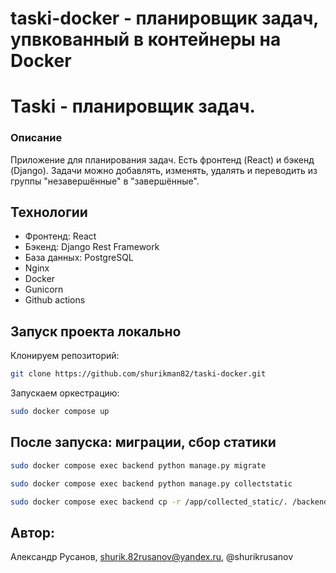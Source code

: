 # taski-docker - планировщик задач, упвкованный в контейнеры на Docker
# Taski - планировщик задач.

### Описание
Приложение для планирования задач. Есть фронтенд (React)
и бэкенд (Django). Задачи можно добавлять, изменять, удалять
и переводить из группы "незавершённые" в "завершённые".

## Технологии

- Фронтенд: React
- Бэкенд: Django Rest Framework
- База данных: PostgreSQL
- Nginx
- Docker
- Gunicorn
- Github actions

## Запуск проекта локально
Клонируем репозиторий:
```bash
git clone https://github.com/shurikman82/taski-docker.git
```

Запускаем оркестрацию:

```bash
sudo docker compose up
```

## После запуска: миграции, сбор статики



```bash
sudo docker compose exec backend python manage.py migrate

sudo docker compose exec backend python manage.py collectstatic

sudo docker compose exec backend cp -r /app/collected_static/. /backend_static/static/
```
## Автор:
Александр Русанов, shurik.82rusanov@yandex.ru, @shurikrusanov
